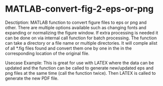 # MATLAB-convert-fig-2-eps-or-png

Desctiption: MATLAB function to convert figure files to eps or png and other. There are multiple options available such as changing fonts and expanding or normalizing the figure window. If extra processing is needed it can be done on via internal call function for batch processing.
The function can take a directory or a file name or multiple directories. It will comple alist of all \*.fig files found and convert them one by one in the in the corresponding location of the original file.

Usecase Example: This is great for use with LATEX where the data can be updated and the function can be called to generate new/updated eps and png files at the same time (call the function twice). Then LATEX is called to generate the new PDF file.
